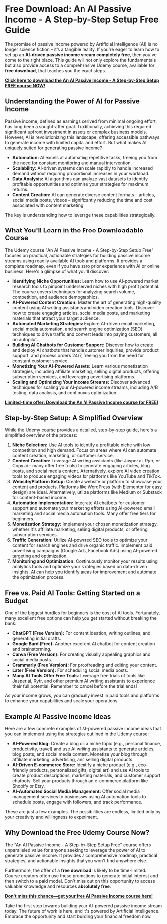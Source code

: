 # Free Download: An AI Passive Income - A Step-by-Step Setup Free Guide

The promise of passive income powered by Artificial Intelligence (AI) is no longer science fiction – it’s a tangible reality. If you're eager to learn how to set up an **AI-driven passive income stream completely free**, then you've come to the right place. This guide will not only explore the fundamentals but also provide access to a comprehensive Udemy course, available for **free download**, that teaches you the exact steps.

[**Click here to download the An AI Passive Income - A Step-by-Step Setup FREE course NOW!**](https://udemywork.com/an-ai-passive-income-a-step-by-step-setup-free)

## Understanding the Power of AI for Passive Income

Passive income, defined as earnings derived from minimal ongoing effort, has long been a sought-after goal. Traditionally, achieving this required significant upfront investment in assets or complex business models. However, AI is revolutionizing this landscape, offering accessible pathways to generate income with limited capital and effort. But what makes AI uniquely suited for generating passive income?

*   **Automation:** AI excels at automating repetitive tasks, freeing you from the need for constant monitoring and manual intervention.
*   **Scalability:** AI-driven systems can scale rapidly to handle increased demand without requiring proportional increases in your workload.
*   **Data Analysis:** AI algorithms can analyze vast datasets to identify profitable opportunities and optimize your strategies for maximum returns.
*   **Content Creation:** AI can generate diverse content formats – articles, social media posts, videos – significantly reducing the time and cost associated with content marketing.

The key is understanding how to leverage these capabilities strategically.

## What You'll Learn in the Free Downloadable Course

The Udemy course "An AI Passive Income - A Step-by-Step Setup Free" focuses on practical, actionable strategies for building passive income streams using readily available AI tools and platforms. It provides a complete roadmap, even if you have zero prior experience with AI or online business. Here's a glimpse of what you'll discover:

*   **Identifying Niche Opportunities:** Learn how to use AI-powered market research tools to pinpoint underserved niches with high profit potential. The course covers techniques for analyzing search volume, competition, and audience demographics.
*   **AI-Powered Content Creation:** Master the art of generating high-quality content using AI writing assistants and video creation tools. Discover how to create engaging articles, social media posts, and marketing materials that attract your target audience.
*   **Automated Marketing Strategies:** Explore AI-driven email marketing, social media automation, and search engine optimization (SEO) techniques to drive traffic and convert leads into paying customers, all on autopilot.
*   **Building AI Chatbots for Customer Support:** Discover how to create and deploy AI chatbots that handle customer inquiries, provide product support, and process orders 24/7, freeing you from the need for constant customer service.
*   **Monetizing Your AI-Powered Assets:** Learn various monetization strategies, including affiliate marketing, selling digital products, offering subscription services, and leveraging advertising platforms.
*   **Scaling and Optimizing Your Income Streams:** Discover advanced techniques for scaling your AI-powered income streams, including A/B testing, data analysis, and continuous optimization.

[**Limited-time offer: Download the An AI Passive Income course for FREE!**](https://udemywork.com/an-ai-passive-income-a-step-by-step-setup-free)

## Step-by-Step Setup: A Simplified Overview

While the Udemy course provides a detailed, step-by-step guide, here's a simplified overview of the process:

1.  **Niche Selection:** Use AI tools to identify a profitable niche with low competition and high demand. Focus on areas where AI can automate content creation, marketing, or customer service.
2.  **Content Creation:** Leverage AI writing assistants (like Jasper.ai, Rytr, or Copy.ai - many offer free trials) to generate engaging articles, blog posts, and social media content. Alternatively, explore AI video creation tools to produce engaging videos for platforms like YouTube and TikTok.
3.  **Website/Platform Setup:** Create a website or platform to showcase your content and products. Platforms like WordPress (with Elementor for easy design) are ideal. Alternatively, utilize platforms like Medium or Substack for content-based income.
4.  **Automation Implementation:** Integrate AI chatbots for customer support and automate your marketing efforts using AI-powered email marketing and social media automation tools. Many offer free tiers for beginners.
5.  **Monetization Strategy:** Implement your chosen monetization strategy, whether it's affiliate marketing, selling digital products, or offering subscription services.
6.  **Traffic Generation:** Utilize AI-powered SEO tools to optimize your content for search engines and drive organic traffic. Implement paid advertising campaigns (Google Ads, Facebook Ads) using AI-powered targeting and optimization.
7.  **Monitoring and Optimization:** Continuously monitor your results using analytics tools and optimize your strategies based on data-driven insights. AI can help you identify areas for improvement and automate the optimization process.

## Free vs. Paid AI Tools: Getting Started on a Budget

One of the biggest hurdles for beginners is the cost of AI tools. Fortunately, many excellent free options can help you get started without breaking the bank:

*   **ChatGPT (Free Version):** For content ideation, writing outlines, and generating initial drafts.
*   **Google Bard (Free):** Another excellent AI chatbot for content creation and brainstorming.
*   **Canva (Free Version):** For creating visually appealing graphics and social media posts.
*   **Grammarly (Free Version):** For proofreading and editing your content.
*   **Later (Free Version):** For scheduling social media posts.
*   **Many AI Tools Offer Free Trials**: Leverage free trials of tools like Jasper.ai, Rytr, and other premium AI writing assistants to experience their full potential. Remember to cancel before the trial ends!

As your income grows, you can gradually invest in paid tools and platforms to enhance your capabilities and scale your operations.

## Example AI Passive Income Ideas

Here are a few concrete examples of AI-powered passive income ideas that you can implement using the strategies outlined in the Udemy course:

*   **AI-Powered Blog:** Create a blog on a niche topic (e.g., personal finance, productivity, travel) and use AI writing assistants to generate articles, blog posts, and social media content. Monetize your blog through affiliate marketing, advertising, and selling digital products.
*   **AI-Driven E-commerce Store:** Identify a niche product (e.g., eco-friendly products, personalized gifts, digital art) and use AI tools to create product descriptions, marketing materials, and customer support chatbots. Sell your products through an e-commerce platform like Shopify or Etsy.
*   **AI-Automated Social Media Management:** Offer social media management services to businesses using AI automation tools to schedule posts, engage with followers, and track performance.

These are just a few examples. The possibilities are endless, limited only by your creativity and willingness to experiment.

## Why Download the Free Udemy Course Now?

The "An AI Passive Income - A Step-by-Step Setup Free" course offers unparalleled value for anyone seeking to leverage the power of AI to generate passive income. It provides a comprehensive roadmap, practical strategies, and actionable insights that you won't find anywhere else.

Furthermore, the offer of a **free download** is likely to be time-limited. Course creators often use these promotions to generate initial interest and then switch to a paid model. Don't miss out on this opportunity to access valuable knowledge and resources **absolutely free**.

[**Don't miss this chance—get your free AI Passive Income course here!**](https://udemywork.com/an-ai-passive-income-a-step-by-step-setup-free)

Take the first step towards building your AI-powered passive income stream today. The future of work is here, and it's powered by Artificial Intelligence. Embrace the opportunity and start building your financial freedom now.
